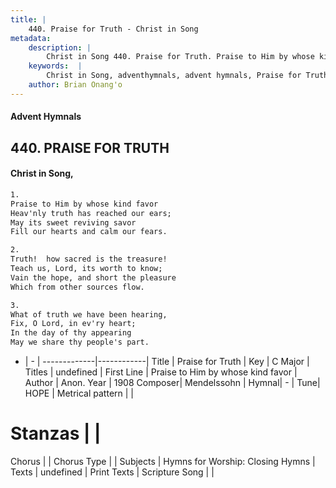 ```yaml
---
title: |
    440. Praise for Truth - Christ in Song
metadata:
    description: |
        Christ in Song 440. Praise for Truth. Praise to Him by whose kind favor Heav'nly truth has reached our ears; May its sweet reviving savor Fill our hearts and calm our fears.
    keywords:  |
        Christ in Song, adventhymnals, advent hymnals, Praise for Truth, Praise to Him by whose kind favor. 
    author: Brian Onang'o
---
```


#### Advent Hymnals
## 440. PRAISE FOR TRUTH
####  Christ in Song,

```txt
1.
Praise to Him by whose kind favor
Heav'nly truth has reached our ears;
May its sweet reviving savor
Fill our hearts and calm our fears.

2.
Truth!  how sacred is the treasure!
Teach us, Lord, its worth to know;
Vain the hope, and short the pleasure
Which from other sources flow.

3.
What of truth we have been hearing,
Fix, O Lord, in ev'ry heart;
In the day of thy appearing
May we share thy people's part.

```

- |   -  |
-------------|------------|
Title | Praise for Truth |
Key | C Major |
Titles | undefined |
First Line | Praise to Him by whose kind favor |
Author | Anon.
Year | 1908
Composer| Mendelssohn |
Hymnal|  - |
Tune| HOPE |
Metrical pattern | |
# Stanzas |  |
Chorus |  |
Chorus Type |  |
Subjects | Hymns for Worship: Closing Hymns |
Texts | undefined |
Print Texts | 
Scripture Song |  |
    
